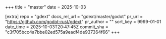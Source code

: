 +++
title = "master"
date = 2025-10-03

[extra]
repo = "gdext"
docs_rel_url = "gdext/master/godot"
pr_url = "https://github.com/godot-rust/gdext"
pr_author = ""
sort_key = 9999-01-01
date_time = 2025-10-03T20:47:45Z
commit_sha = "c3f705bcc4a7bbe02ed575a9eadf4de937364f66"
+++


